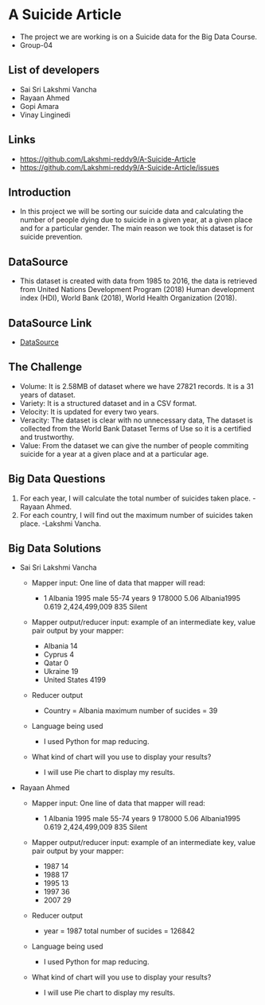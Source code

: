 # A Suicide Article
- The project we are working is on a Suicide data for the Big Data Course. 
- Group-04

## List of developers
- Sai Sri Lakshmi Vancha
- Rayaan Ahmed
- Gopi Amara
- Vinay Linginedi

## Links
- https://github.com/Lakshmi-reddy9/A-Suicide-Article
- https://github.com/Lakshmi-reddy9/A-Suicide-Article/issues

## Introduction
- In this project we will be sorting our suicide data and calculating the number of people dying due to suicide in a given year, at a given place and for a particular gender. The main reason we took this dataset is for suicide prevention.

## DataSource
- This dataset is created with data from 1985 to 2016, the data is retrieved from United Nations Development Program (2018) Human development index (HDI), World Bank (2018), World Health Organization (2018).

## DataSource Link

- [DataSource](https://www.kaggle.com/russellyates88/suicide-rates-overview-1985-to-2016)



## The Challenge
- Volume: It is 2.58MB of dataset where we have 27821 records. It is a 31 years of dataset.
- Variety: It is a structured dataset and in a CSV format.
- Velocity: It is updated for every two years.
- Veracity: The dataset is clear with no unnecessary data, The dataset is collected from the World Bank Dataset Terms of Use so it is a certified and trustworthy.
- Value: From the dataset we can give the number of people commiting suicide for a year at a given place and at a particular age.

## Big Data Questions
1. For each year, I will calculate the total number of suicides taken place. -Rayaan Ahmed.
2. For each country, I will find out the maximum number of suicides taken place. -Lakshmi Vancha.

 
 
## Big Data Solutions
- Sai Sri Lakshmi Vancha 
    - Mapper input: One line of data that mapper will read:
        - 1 Albania	1995	male	55-74 years	9	178000	5.06	Albania1995	0.619	2,424,499,009	835	Silent
        
    - Mapper output/reducer input: example of an intermediate key, value pair output by your mapper:
        - Albania 14
        - Cyprus 4
        - Qatar 0
        - Ukraine 19
        - United States 4199

    - Reducer output
        - Country = Albania maximum number of sucides = 39

    - Language being used
        - I used Python for map reducing.

    - What kind of chart will you use to display your results?
        - I will use Pie chart to display my results.
        
- Rayaan Ahmed 
    - Mapper input: One line of data that mapper will read:
        - 1 Albania	1995	male	55-74 years	9	178000	5.06	Albania1995	0.619	2,424,499,009	835	Silent
        
    - Mapper output/reducer input: example of an intermediate key, value pair output by your mapper:
        - 1987 14
        - 1988 17
        - 1995 13
        - 1997 36
        - 2007 29

    - Reducer output
        - year = 1987 total number of sucides = 126842

    - Language being used
        - I used Python for map reducing.

    - What kind of chart will you use to display your results?
        - I will use Pie chart to display my results.

